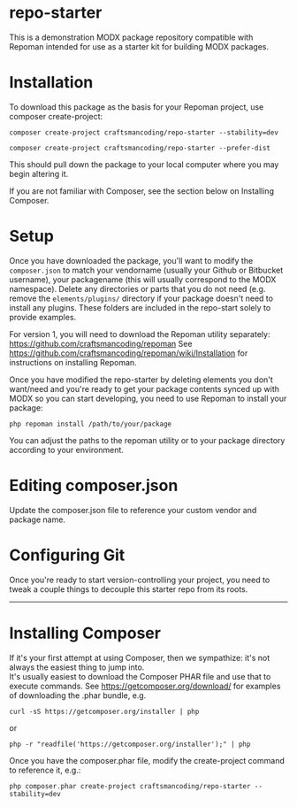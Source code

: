 repo-starter
============

This is a demonstration MODX package repository compatible with Repoman intended for use as a starter kit for building
MODX packages.


Installation
============

To download this package as the basis for your Repoman project, use composer create-project:

    composer create-project craftsmancoding/repo-starter --stability=dev
        
    composer create-project craftsmancoding/repo-starter --prefer-dist
        
This should pull down the package to your local computer where you may begin altering it.

If you are not familiar with Composer, see the section below on Installing Composer.

Setup
=====

Once you have downloaded the package, you'll want to modify the `composer.json` to match your vendorname (usually your
Github or Bitbucket username), your packagename (this will usually correspond to the MODX namespace).  Delete any
directories or parts that you do not need (e.g. remove the `elements/plugins/` directory if your package doesn't need
 to install any plugins.  These folders are included in the repo-start solely to provide examples.

For version 1, you will need to download the Repoman utility separately: https://github.com/craftsmancoding/repoman
See https://github.com/craftsmancoding/repoman/wiki/Installation for instructions on installing Repoman.

Once you have modified the repo-starter by deleting elements you don't want/need and you're ready to get your package
contents synced up with MODX so you can start developing, you need to use Repoman to install your package:

    php repoman install /path/to/your/package

You can adjust the paths to the repoman utility or to your package directory according to your environment.

Editing composer.json
=====================

Update the composer.json file to reference your custom vendor and package name.

Configuring Git
===============

Once you're ready to start version-controlling your project, you need to tweak a couple things to decouple this starter repo
from its roots.

------------------

Installing Composer
===================

If it's your first attempt at using Composer, then we sympathize: it's not always the easiest thing to jump into.  
It's usually easiest to download the Composer PHAR file and use that to execute commands.  See 
https://getcomposer.org/download/ for examples of downloading the .phar bundle, e.g.

    curl -sS https://getcomposer.org/installer | php
   
or

    php -r "readfile('https://getcomposer.org/installer');" | php

Once you have the composer.phar file, modify the create-project command to reference it, e.g.:

    php composer.phar create-project craftsmancoding/repo-starter --stability=dev
